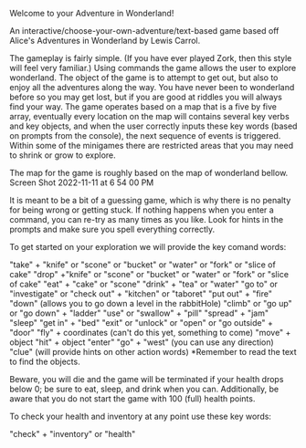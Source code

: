 Welcome to your Adventure in Wonderland!

An interactive/choose-your-own-adventure/text-based game based off Alice's Adventures in Wonderland by Lewis Carrol.

The gameplay is fairly simple. (If you have ever played Zork, then this style will feel very familiar.) Using commands the game allows the user to explore wonderland. The object of the game is to attempt to get out, but also to enjoy all the adventures along the way. You have never been to wonderland before so you may get lost, but if you are good at riddles you will always find your way. The game operates based on a map that is a five by five array, eventually every location on the map will contains several key verbs and key objects, and when the user correctly inputs these key words (based on prompts from the console), the next sequence of events is triggered. Within some of the minigames there are restricted areas that you may need to shrink or grow to explore.

The map for the game is roughly based on the map of wonderland bellow. Screen Shot 2022-11-11 at 6 54 00 PM

It is meant to be a bit of a guessing game, which is why there is no penalty for being wrong or getting stuck. If nothing happens when you enter a command, you can re-try as many times as you like. Look for hints in the prompts and make sure you spell everything correctly.

To get started on your exploration we will provide the key comand words:

"take" + "knife" or "scone" or "bucket" or "water" or "fork" or "slice of cake"
"drop" +"knife" or "scone" or "bucket" or "water" or "fork" or "slice of cake"
"eat" + "cake" or "scone"
"drink" + "tea" or "water"
"go to" or "investigate" or "check out" + "kitchen" or "taboret"
"put out" + "fire"
"down" (allows you to go down a level in the rabbitHole)
"climb" or "go up" or "go down" + "ladder"
"use" or "swallow" + "pill"
"spread" + "jam"
"sleep"
"get in" + "bed"
"exit" or "unlock" or "open" or "go outside" + "door"
"fly" + coordinates (can't do this yet, something to come)
"move" + object
"hit" + object
"enter"
"go" + "west" (you can use any direction)
"clue" (will provide hints on other action words)
*Remember to read the text to find the objects.

Beware, you will die and the game will be terminated if your health drops below 0; be sure to eat, sleep, and drink when you can. Additionally, be aware that you do not start the game with 100 (full) health points.

To check your health and inventory at any point use these key words:

"check" + "inventory" or "health"
